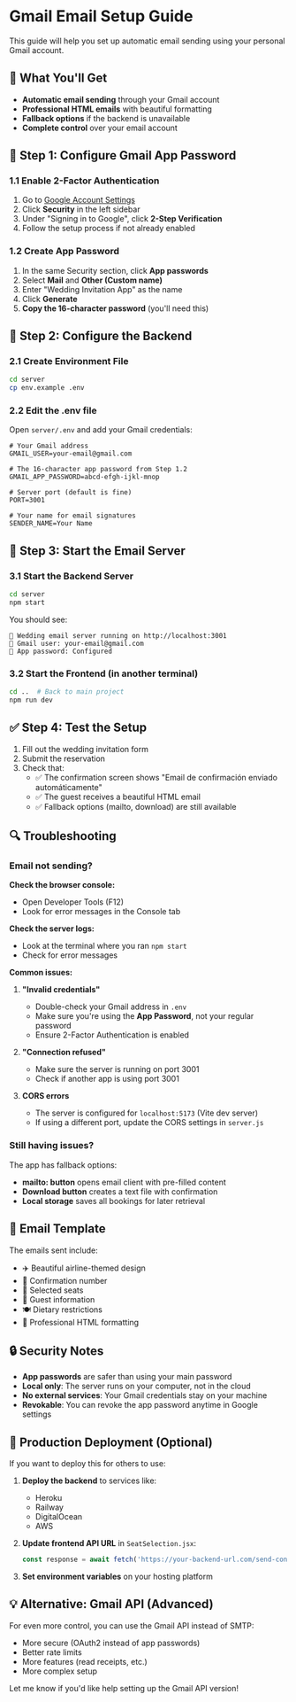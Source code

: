 # Gmail Email Setup Guide

This guide will help you set up automatic email sending using your personal Gmail account.

## 🎯 What You'll Get

- **Automatic email sending** through your Gmail account
- **Professional HTML emails** with beautiful formatting
- **Fallback options** if the backend is unavailable
- **Complete control** over your email account

## 📧 Step 1: Configure Gmail App Password

### 1.1 Enable 2-Factor Authentication
1. Go to [Google Account Settings](https://myaccount.google.com/)
2. Click **Security** in the left sidebar
3. Under "Signing in to Google", click **2-Step Verification**
4. Follow the setup process if not already enabled

### 1.2 Create App Password
1. In the same Security section, click **App passwords**
2. Select **Mail** and **Other (Custom name)**
3. Enter "Wedding Invitation App" as the name
4. Click **Generate**
5. **Copy the 16-character password** (you'll need this)

## 🔧 Step 2: Configure the Backend

### 2.1 Create Environment File
```bash
cd server
cp env.example .env
```

### 2.2 Edit the .env file
Open `server/.env` and add your Gmail credentials:

```env
# Your Gmail address
GMAIL_USER=your-email@gmail.com

# The 16-character app password from Step 1.2
GMAIL_APP_PASSWORD=abcd-efgh-ijkl-mnop

# Server port (default is fine)
PORT=3001

# Your name for email signatures
SENDER_NAME=Your Name
```

## 🚀 Step 3: Start the Email Server

### 3.1 Start the Backend Server
```bash
cd server
npm start
```

You should see:
```
🚀 Wedding email server running on http://localhost:3001
📧 Gmail user: your-email@gmail.com
🔑 App password: Configured
```

### 3.2 Start the Frontend (in another terminal)
```bash
cd ..  # Back to main project
npm run dev
```

## ✅ Step 4: Test the Setup

1. Fill out the wedding invitation form
2. Submit the reservation
3. Check that:
   - ✅ The confirmation screen shows "Email de confirmación enviado automáticamente"
   - ✅ The guest receives a beautiful HTML email
   - ✅ Fallback options (mailto, download) are still available

## 🔍 Troubleshooting

### Email not sending?

**Check the browser console:**
- Open Developer Tools (F12)
- Look for error messages in the Console tab

**Check the server logs:**
- Look at the terminal where you ran `npm start`
- Check for error messages

**Common issues:**

1. **"Invalid credentials"**
   - Double-check your Gmail address in `.env`
   - Make sure you're using the **App Password**, not your regular password
   - Ensure 2-Factor Authentication is enabled

2. **"Connection refused"**
   - Make sure the server is running on port 3001
   - Check if another app is using port 3001

3. **CORS errors**
   - The server is configured for `localhost:5173` (Vite dev server)
   - If using a different port, update the CORS settings in `server.js`

### Still having issues?

The app has fallback options:
- **mailto: button** opens email client with pre-filled content
- **Download button** creates a text file with confirmation
- **Local storage** saves all bookings for later retrieval

## 🎨 Email Template

The emails sent include:
- ✈️ Beautiful airline-themed design
- 🎫 Confirmation number
- 💺 Selected seats
- 👥 Guest information
- 🍽️ Dietary restrictions
- 📱 Professional HTML formatting

## 🔒 Security Notes

- **App passwords** are safer than using your main password
- **Local only**: The server runs on your computer, not in the cloud
- **No external services**: Your Gmail credentials stay on your machine
- **Revokable**: You can revoke the app password anytime in Google settings

## 🚀 Production Deployment (Optional)

If you want to deploy this for others to use:

1. **Deploy the backend** to services like:
   - Heroku
   - Railway
   - DigitalOcean
   - AWS

2. **Update frontend API URL** in `SeatSelection.jsx`:
   ```javascript
   const response = await fetch('https://your-backend-url.com/send-confirmation', {
   ```

3. **Set environment variables** on your hosting platform

## 💡 Alternative: Gmail API (Advanced)

For even more control, you can use the Gmail API instead of SMTP:
- More secure (OAuth2 instead of app passwords)
- Better rate limits
- More features (read receipts, etc.)
- More complex setup

Let me know if you'd like help setting up the Gmail API version!